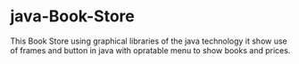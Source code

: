 # java-Book-Store

This Book Store using graphical libraries of the java technology
it show use of frames and button in java with opratable menu to show books and prices.

